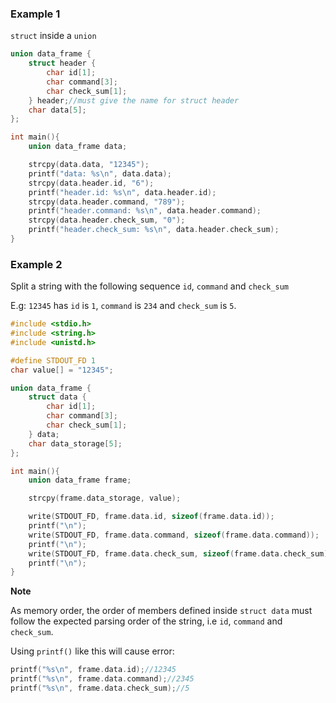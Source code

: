 ### Example 1

``struct`` inside a ``union``

```c
union data_frame {
    struct header {
        char id[1];
        char command[3];
        char check_sum[1];
    } header;//must give the name for struct header
    char data[5];
};

int main(){
    union data_frame data;

    strcpy(data.data, "12345");
    printf("data: %s\n", data.data);
    strcpy(data.header.id, "6");
	printf("header.id: %s\n", data.header.id);
    strcpy(data.header.command, "789");
	printf("header.command: %s\n", data.header.command);
    strcpy(data.header.check_sum, "0");
	printf("header.check_sum: %s\n", data.header.check_sum);
}
```
### Example 2

Split a string with the following sequence ``id``,  ``command`` and ``check_sum``

E.g: ``12345`` has ``id`` is ``1``, ``command`` is ``234`` and ``check_sum`` is ``5``.

```c
#include <stdio.h>
#include <string.h>
#include <unistd.h>

#define STDOUT_FD 1
char value[] = "12345";

union data_frame {
    struct data {
        char id[1];
        char command[3];
        char check_sum[1];
    } data;
    char data_storage[5];
};

int main(){
    union data_frame frame;

    strcpy(frame.data_storage, value);

    write(STDOUT_FD, frame.data.id, sizeof(frame.data.id));
    printf("\n");
    write(STDOUT_FD, frame.data.command, sizeof(frame.data.command));
    printf("\n");
    write(STDOUT_FD, frame.data.check_sum, sizeof(frame.data.check_sum));
    printf("\n");
}
```
**Note**

As memory order, the order of members defined inside ``struct data`` must follow the expected parsing order of the string, i.e ``id``, ``command`` and ``check_sum``.

Using ``printf()`` like this will cause error:

```c
printf("%s\n", frame.data.id);//12345
printf("%s\n", frame.data.command);//2345
printf("%s\n", frame.data.check_sum);//5
```